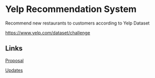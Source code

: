 # Yelp Recommendation System

Recommend new restaurants to customers according to Yelp Dataset

https://www.yelp.com/dataset/challenge

## Links

[Proposal](https://docs.google.com/document/d/12MQUmbk-Ioh7L3wukDj7LEOFFX_jXR6YvxfCKi6jSwk/edit)

[Updates](https://docs.google.com/document/d/1hjC-rEDI9wovttoo9SyrPneD1aTt512K5kQDevwL0Xg/edit?usp=sharing)
